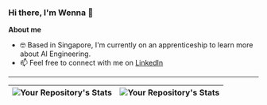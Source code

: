 ### Hi there, I'm Wenna 👋

**About me**
- 🤓 Based in Singapore, I'm currently on an apprenticeship to learn more about AI Engineering.
- 📫 Feel free to connect with me on [LinkedIn](https://www.linkedin.com/in/wenna-loo/)

--------------------------------------------------------------------

| ![Your Repository's Stats](https://github-readme-stats.vercel.app/api?username=crushedmonster&show_icons=true) | ![Your Repository's Stats](https://github-readme-stats.vercel.app/api/top-langs/?username=crushedmonster&layout=compact) |
| ------------- | ------------- |

<!--
**crushedmonster/crushedmonster** is a ✨ _special_ ✨ repository because its `README.md` (this file) appears on your GitHub profile.

Here are some ideas to get you started:

- 🔭 I’m currently working on ...
- 🌱 I’m currently learning ...
- 👯 I’m looking to collaborate on ...
- 🤔 I’m looking for help with ...
- 💬 Ask me about ...
- 📫 How to reach me: ...
- 😄 Pronouns: ...
- ⚡ Fun fact: ...
-->
